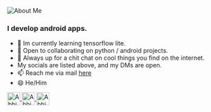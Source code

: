 ![About Me](https://dev-to-uploads.s3.amazonaws.com/i/0qzms0ed41stshsmkfbk.png)
### I develop android apps. 
- 🔭 Im currently learning tensorflow lite.
- 👯 Open to collaborating on python / android projects.
- 💬 Always up for a chit chat on cool things you find on the internet. 
- My socials are listed above, and my DMs are open.
- 📫 Reach me via mail [here](mailto:me@sub-zero.tech?subject=Hey%20there,%20I%20saw%20you%20on%20Github&body=Hi%20Abhishek,%20I'd%20like%20to%20get%20in%20touch.%20I%20was%20wondering...)
- 😄 He/Him
<p align="left">
<a href="https://linkedin.com/in/abhishek-sankar-in" target="blank">
<img align="center" src="https://cdn.jsdelivr.net/npm/simple-icons@3.0.1/icons/linkedin.svg" alt="Abhishek" height="30" width="30" />
</a>
<a href="https://twitter.com/nullpointxr" target="blank">
<img align="center" src="https://cdn.jsdelivr.net/npm/simple-icons@3.0.1/icons/twitter.svg" alt="Abhishek" height="30" width="30" />
</a>
<a href="https://instagram.com/nullpointxr" target="blank">
<img align="center" src="https://cdn.jsdelivr.net/npm/simple-icons@3.0.1/icons/instagram.svg" alt="Abhishek" height="30" width="30" />
</a>
</p>
<!--
**nullpointxr/nullpointxr** is a ✨ _special_ ✨ repository because its `README.md` (this file) appears on your GitHub profile.

Here are some ideas to get you started:

-  I’m currently working on ...
- 🌱 I’m currently learning ...
-  I’m looking to collaborate on ...
- 🤔 I’m looking for help with ...
- 💬 Ask me about ...
-  How to reach me: ...
-  Pronouns: ...
- ⚡ Fun fact: ...
-->

